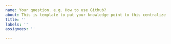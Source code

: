 ```yaml
---
name: Your question. e.g. How to use Github?
about: This is template to put your knowledge point to this centralize base.
title: ''
labels: ''
assignees: ''

---
```



